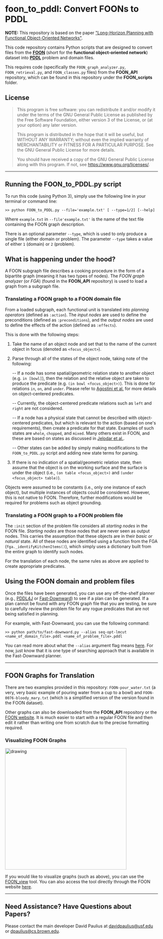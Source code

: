 # foon_to_pddl: Convert FOONs to PDDL #

**NOTE:** This repository is based on the paper ["Long-Horizon Planning with Functional Object-Oriented Networks"](https://arxiv.org/abs/2207.05800).

This code repository contains Python scripts that are designed to convert files from the [**FOON**](http://www.foonets.com) (short for the **functional object-oriented network**) dataset into [**PDDL**](https://planning.wiki/) problem and domain files.

This requires code (specifically the ```FOON_graph_analyzer.py```, ```FOON_retrieval.py```, and ```FOON_classes.py``` files) from the **FOON\_API** repository, which can be found in this repository under the **FOON_scripts** folder.

<!---
which can be found [here](https://bitbucket.org/davidpaulius/foon_api/src/master/).
-->

## License

>    This program is free software: you can redistribute it and/or modify
>    it under the terms of the GNU General Public License as published by
>    the Free Software Foundation, either version 3 of the License, or
>    (at your option) any later version.
>
>    This program is distributed in the hope that it will be useful,
>    but WITHOUT ANY WARRANTY; without even the implied warranty of
>    MERCHANTABILITY or FITNESS FOR A PARTICULAR PURPOSE.  See the
>    GNU General Public License for more details.
>
>    You should have received a copy of the GNU General Public License
>    along with this program.  If not, see <https://www.gnu.org/licenses/>.

---

## Running the FOON\_to\_PDDL.py script

To run this code (using Python 3), simply use the following line in your terminal or command line:
```
>> python FOON_to_PDDL.py --file='example.txt' [ --type=1/2] [--help]
```

Where ```example.txt``` in ```--file'example.txt'``` is the name of the text file containing the FOON graph description. 

There is an optional parameter ```--type```, which is used to only produce a single file (either domain or problem). The parameter ```--type``` takes a value of either ```1``` (domain) or ```2``` (problem). 



## What is happening under the hood?

A FOON subgraph file describes a cooking procedure in the form of a bipartite graph (meaning it has two types of nodes).
The _FOON graph analyzer_ (or _FGA_) (found in the **FOON_API** repository) is used to load a graph from a subgraph file.

### Translating a FOON graph to a FOON domain file

From a loaded subgraph, each functional unit is translated into _planning operators_ (defined as ```:action```). The _input nodes_ are used to define the preconditions (defined as ```:preconditions```), and the _output nodes_ are used to define the effects of the action (defined as ```:effects```). 

This is done with the following steps:

1. Take the name of an object node and set that to the name of the current object in focus (denoted as ```<focus_object>```).

2. Parse through all of the states of the object node, taking note of the following:

	-- If a node has some spatial/geometric relation state to another object (e.g. ```in [bowl]```), then the relation and the relative object are taken to produce the predicate (e.g. ```(in bowl <focus_object>)```). This is done for relations ```in```, ```on```, and ```under```. Please refer to [Agostini et al.](https://arxiv.org/abs/2007.08251) for more details on object-centered predicates.
	
	-- Currently, the object-centered predicate relations such as ```left``` and ```right``` are not considered.

	-- If a node has a physical state that cannot be described with object-centered predicates, but which is relevant to the action (based on one's requirements), then create a predicate for that state. Examples of such states are ```whole```, ```chopped```, and ```mixed```. Many others exist in FOON, and these are based on states as discussed in [Jelodar et al.](https://arxiv.org/abs/1805.06956).
	
	-- Other states can be added by simply making modifications to the ```FOON_to_PDDL.py``` script and adding new state terms for parsing.

3. If there is no indication of a spatial/geometric relation state, then assume that the object is on the working surface and the surface is under the object (i.e., ```(on table <focus_object>)``` and ```(under <focus_object> table)```).

Objects were assumed to be constants (i.e., only one instance of each object), but multiple instances of objects could be considered. However, this is not native to FOON. Therefore, further modifications would be required for problems such as object grounding.

### Translating a FOON graph to a FOON problem file
The ```:init``` section of the problem file considers all _starting nodes_ in the FOON file. *Starting nodes* are those nodes that are never seen as output nodes. This carries the assumption that these objects are in their _basic or natural_ state. All of these nodes are identified using a function from the FGA (```fga._identifyKitchenItems()```), which simply uses a dictionary built from the entire graph to identify such nodes. 

For the translation of each node, the same rules as above are applied to create appropriate predicates.



## Using the FOON domain and problem files

Once the files have been generated, you can use any off-the-shelf planner (e.g., [PDDL4J](https://github.com/pellierd/pddl4j) or [Fast-Downward](https://github.com/aibasel/downward)) to see if a plan can be generated. If a plan cannot be found with any FOON graph file that you are testing, be sure to carefully review the problem file for any rogue predicates that are not being satisfied in planning.

For example, with Fast-Downward, you can use the following command:
```
>> python path/to/fast-downward.py --alias seq-opt-lmcut <name_of_domain_file>.pddl <name_of_problem_file>.pddl
```

You can read more about what the ```--alias``` argument flag means [here](https://www.fast-downward.org/IpcPlanners). For now, just know that it is one type of searching approach that is available in the Fast-Downward planner.

---

## FOON Graphs for Translation

There are two examples provided in this repository: ```FOON-pour_water.txt``` (a very, very basic example of pouring water from a cup to a bowl) and ```FOON-0076-bloody_mary.txt``` (which is a simplified version of the version found in the FOON dataset).

Other graphs can also be downloaded from the **FOON\_API** repository or the [FOON website](http://foonets.com/foon_subgraphs/subgraphs/). It is much easier to start with a regular FOON file and then edit it rather than writing one from scratch due to the precise formatting required.

### Visualizing FOON Graphs

<img src="https://user-images.githubusercontent.com/11097628/145078748-1429b4f1-6300-43fa-a4f1-14a18885ae63.png" alt="drawing" width="400"/>

If you would like to visualize graphs (such as above), you can use the [FOON_view](https://github.com/davidpaulius/foon_view) tool. You can also access the tool directly through the FOON website [here](http://foonets.com/FOON_view/visualizer.html).

---

## Need Assistance? Have Questions about Papers?

Please contact the main developer David Paulius at <davidpaulius@usf.edu> or <dpaulius@cs.brown.edu>.


